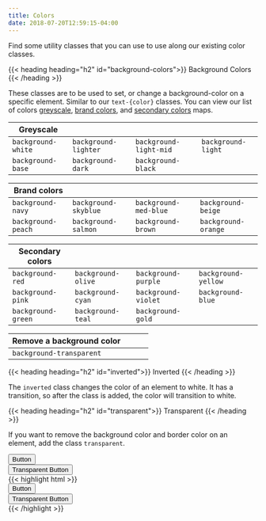 ```yaml
---
title: Colors
date: 2018-07-20T12:59:15-04:00
---
```

Find some utility classes that you can use to use along our existing color classes.

{{< heading heading="h2" id="background-colors">}}
Background Colors 
{{< /heading >}}

These classes are to be used to set, or change a background-color on a specific element. Similar to our `text-{color}` classes.
You can view our list of colors [greyscale](/section-color.html#kssref-color-greyscale), [brand colors](/section-color.html#kssref-color-brandcolors), and [secondary colors](/section-color.html#kssref-color-secondarycolors) maps.

| Greyscale               |                          |                           |                            |
| ----------------------- | ------------------------ | ------------------------- | -------------------------- |
| `background-white`      | `background-lighter`     | `background-light-mid`    | `background-light`         |
| `background-base`       | `background-dark`        | `background-black`        |                            |

| Brand colors            |                          |                           |                            |
| ----------------------- | ------------------------ | ------------------------- | -------------------------- |
| `background-navy`       | `background-skyblue`     | `background-med-blue`     | `background-beige`         |
| `background-peach`      | `background-salmon`      | `background-brown`        | `background-orange`        |

| Secondary colors        |                          |                           |                            |
| ----------------------- | ------------------------ | ------------------------- | -------------------------- |
| `background-red`        | `background-olive`       | `background-purple`       | `background-yellow`        |
| `background-pink`       | `background-cyan`        | `background-violet`       | `background-blue`          |
| `background-green`      | `background-teal`        | `background-gold`         |                            |

| Remove a background color |                          |                           |                            |
| ------------------------- | ------------------------ | ------------------------- | -------------------------- |
| `background-transparent`  |                          |                           |                            |


{{< heading heading="h2" id="inverted">}}
Inverted
{{< /heading >}}

The `inverted` class changes the color of an element to white. It has a transition, so after the class is added, the color
will transition to white.

{{< heading heading="h2" id="transparent">}}
Transparent
{{< /heading >}}

If you want to remove the background color and border color on an element, add the class `transparent`.

<div class="block-container card background-lighter">
  <div class="block-6">
    <button class="button">Button</button>
  </div>
  <div class="block-6">
    <button class="button transparent">Transparent Button</button>
  </div>
</div>

<div class="mt-3 mb-4">
{{< highlight html >}}
<div class="block-container card background-lighter">
  <div class="block-6">
    <button class="button">Button</button>
  </div>
  <div class="block-6">
    <button class="button transparent">Transparent Button</button>
  </div>
</div>
{{< /highlight >}}
</div>
